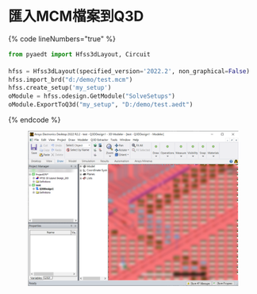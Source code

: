 # 匯入MCM檔案到Q3D

{% code lineNumbers="true" %}
```python
from pyaedt import Hfss3dLayout, Circuit

hfss = Hfss3dLayout(specified_version='2022.2', non_graphical=False)
hfss.import_brd("d:/demo/test.mcm")
hfss.create_setup('my_setup')
oModule = hfss.odesign.GetModule("SolveSetups")
oModule.ExportToQ3d("my_setup", "D:/demo/test.aedt")
```
{% endcode %}

<figure><img src="../../.gitbook/assets/image (1) (5).png" alt=""><figcaption></figcaption></figure>
